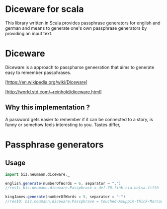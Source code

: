 # Diceware for scala

This library written in Scala provides passphrase generators for english and german and means to generate one's own passphrase generators by providing an input text.

# Diceware
Diceware is a approach to passpharse geneeration that aims to generate easy to remember passphrases.

[https://en.wikipedia.org/wiki/Diceware]

[http://world.std.com/~reinhold/diceware.html]

## Why this implementation ?
A password gets easier to remember if it can be connected to a story, is funny or somehow feels interesting to you.
Tastes differ, 

# Passphrase generators
## Usage
```scala
import biz.neumann.diceware._

english.generate(numberOfWords = 6, separator = ".")
//res1: biz.neumann.diceware.Passphrase = def.76.fink.cia.balsa.fifth

kingJames.generate(numberOfWords = 5, separator = "-")
//res10: biz.neumann.diceware.Passphrase = touched-Asuppim-thick-Marcus-evangelist

```